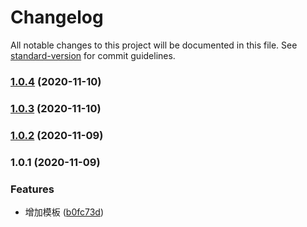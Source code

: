 # Changelog

All notable changes to this project will be documented in this file. See [standard-version](https://github.com/conventional-changelog/standard-version) for commit guidelines.

### [1.0.4](https://github.com/tomieric/create-lemon-app/compare/v1.0.3...v1.0.4) (2020-11-10)

### [1.0.3](https://github.com/tomieric/create-soda-app/compare/v1.0.2...v1.0.3) (2020-11-10)

### [1.0.2](https://github.com/tomieric/create-nice-app/compare/v1.0.1...v1.0.2) (2020-11-09)

### 1.0.1 (2020-11-09)


### Features

* 增加模板 ([b0fc73d](https://github.com/tomieric/create-nice-app/commit/b0fc73d838e554ddf1e71df75f0cada5a1ee71e8))
